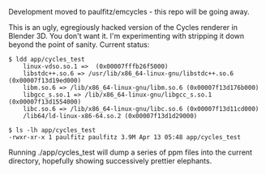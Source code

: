 Development moved to paulfitz/emcycles - this repo will be going away.

This is an ugly, egregiously hacked version of the Cycles renderer in
Blender 3D.  You don't want it.  I'm experimenting with stripping it
down beyond the point of sanity.  Current status:

    $ ldd app/cycles_test 
        linux-vdso.so.1 =>  (0x00007fffb26f5000)
        libstdc++.so.6 => /usr/lib/x86_64-linux-gnu/libstdc++.so.6 (0x00007f13d19ed000)
        libm.so.6 => /lib/x86_64-linux-gnu/libm.so.6 (0x00007f13d176b000)
        libgcc_s.so.1 => /lib/x86_64-linux-gnu/libgcc_s.so.1 (0x00007f13d1554000)
        libc.so.6 => /lib/x86_64-linux-gnu/libc.so.6 (0x00007f13d11cd000)
        /lib64/ld-linux-x86-64.so.2 (0x00007f13d1d29000)

    $ ls -lh app/cycles_test 
    -rwxr-xr-x 1 paulfitz paulfitz 3.9M Apr 13 05:48 app/cycles_test

Running ./app/cycles_test will dump a series of ppm files into the
current directory, hopefully showing successively prettier elephants.
